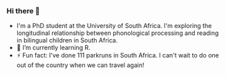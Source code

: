 ### Hi there 👋

- I'm a PhD student at the University of South Africa. I'm exploring the longitudinal relationship between phonological processing and reading in bilingual children in South Africa. 
- 🌱 I’m currently learning R.
- ⚡ Fun fact: I've done 111 parkruns in South Africa. I can't wait to do one out of the country when we can travel again!

